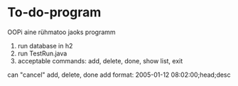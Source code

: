 # To-do-program
OOPi aine rühmatoo jaoks programm

1. run database in h2
2. run TestRun.java
3. acceptable commands: add, delete, done, show list, exit

can "cancel" add, delete, done
add format: 2005-01-12 08:02:00;head;desc